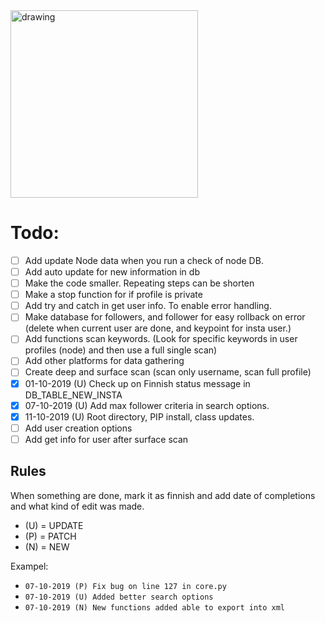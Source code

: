 <img src="https://i.imgur.com/i1FMPUZ.png" alt="drawing" width="300" align="middle"/>

# Todo:
- [ ] Add update Node data when you run a check of node DB.
- [ ] Add auto update for new information in db
- [ ] Make the code smaller. Repeating steps can be shorten
- [ ] Make a stop function for if profile is private
- [ ] Add try and catch in get user info. To enable error handling.
- [ ] Make database for followers, and follower for easy rollback on error (delete when current user are done, and keypoint for insta user.)
- [ ] Add functions scan keywords. (Look for specific keywords in user profiles (node) and then use a full single scan)
- [ ] Add other platforms for data gathering
- [ ] Create deep and surface scan (scan only username, scan full profile)
- [x] 01-10-2019 (U) Check up on Finnish status message in DB_TABLE_NEW_INSTA
- [x] 07-10-2019 (U) Add max follower criteria in search options.
- [x] 11-10-2019 (U) Root directory, PIP install, class updates.
- [ ] Add user creation options
- [ ] Add get info for user after surface scan

## Rules 
When something are done, mark it as finnish and add date of completions and what kind of edit was made.
- (U) = UPDATE 
- (P) = PATCH
- (N) = NEW

Exampel: 
- `07-10-2019 (P) Fix bug on line 127 in core.py`
- `07-10-2019 (U) Added better search options`
- `07-10-2019 (N) New functions added able to export into xml`
